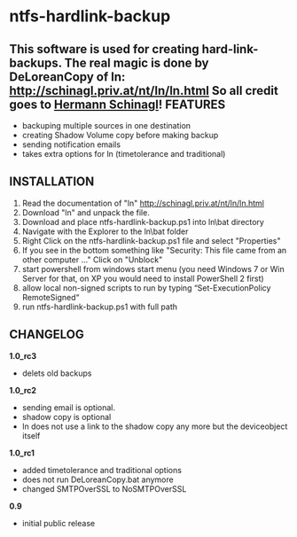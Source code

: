 ntfs-hardlink-backup
====================

This software is used for creating hard-link-backups.
The real magic is done by DeLoreanCopy of ln: http://schinagl.priv.at/nt/ln/ln.html	
So all credit goes to [Hermann Schinagl](http://schinagl.priv.at)!
FEATURES
--------
* backuping multiple sources in one destination
* creating Shadow Volume copy before making backup
* sending notification emails
* takes extra options for ln (timetolerance and traditional)

INSTALLATION
-------------
1. Read the documentation of "ln" http://schinagl.priv.at/nt/ln/ln.html
2. Download "ln" and unpack the file.
3. Download and place ntfs-hardlink-backup.ps1 into ln\bat directory
4. Navigate with the Explorer to the ln\bat folder
5. Right Click on the ntfs-hardlink-backup.ps1 file and select "Properties"
6. If you see in the bottom something like "Security: This file came from an other computer ..." Click on "Unblock"
7. start powershell from windows start menu (you need Windows 7 or Win Server for that, on XP you would need to install PowerShell 2 first)
8. allow local non-signed scripts to run by typing “Set-ExecutionPolicy RemoteSigned“
9. run ntfs-hardlink-backup.ps1 with full path 

CHANGELOG
-------------
**1.0_rc3**
* delets old backups

**1.0_rc2**
* sending email is optional.
* shadow copy is optional
* ln does not use a link to the shadow copy any more but the deviceobject itself

**1.0_rc1**
* added timetolerance and traditional options
* does not run DeLoreanCopy.bat anymore
* changed SMTPOverSSL to NoSMTPOverSSL

**0.9**
* initial public release

